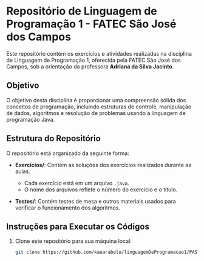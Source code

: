 # Repositório de Linguagem de Programação 1 - FATEC São José dos Campos

Este repositório contém os exercícios e atividades realizadas na disciplina de Linguagem de Programação 1, oferecida pela FATEC São José dos Campos, sob a orientação da professora **Adriana da Silva Jacinto**.

## Objetivo

O objetivo desta disciplina é proporcionar uma compreensão sólida dos conceitos de programação, incluindo estruturas de controle, manipulação de dados, algoritmos e resolução de problemas usando a linguagem de programação Java.

## Estrutura do Repositório

O repositório está organizado da seguinte forma:

- **Exercícios/**: Contém as soluções dos exercícios realizados durante as aulas.
  - Cada exercício está em um arquivo `.java`.
  - O nome dos arquivos reflete o número do exercício e o título.

- **Testes/**: Contém testes de mesa e outros materiais usados para verificar o funcionamento dos algoritmos.

## Instruções para Executar os Códigos

1. Clone este repositório para sua máquina local:
   ```bash
   git clone https://github.com/kauarabelo/linguagemDeProgramacao1/PASTA/ATIVIDADE
